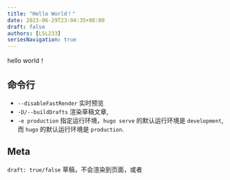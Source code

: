 ```yaml
---
title: "Hello World！"
date: 2023-06-29T23:04:35+08:00
draft: false
authors: [LSL233]
seriesNavigation: true
---
```

hello world！

## 命令行
- `--disableFastRender` 实时预览
- `-D/--buildDrafts` 渲染草稿文章, 
-  `-e production` 指定运行环境，`hugo serve` 的默认运行环境是 `development`, 而 `hugo` 的默认运行环境是 `production`.


## Meta
`draft: true/false` 草稿，不会渲染到页面，或者  